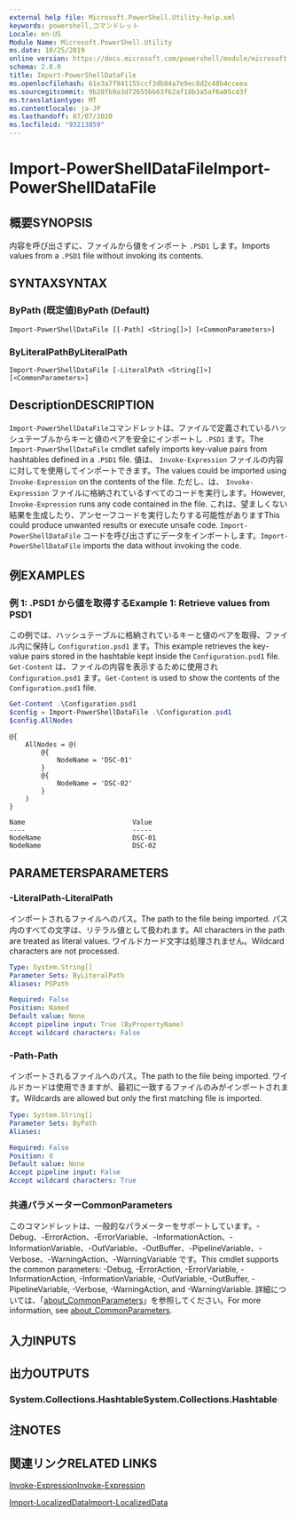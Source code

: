 ```yaml
---
external help file: Microsoft.PowerShell.Utility-help.xml
keywords: powershell,コマンドレット
Locale: en-US
Module Name: Microsoft.PowerShell.Utility
ms.date: 10/25/2019
online version: https://docs.microsoft.com/powershell/module/microsoft.powershell.utility/import-powershelldatafile?view=powershell-5.1&WT.mc_id=ps-gethelp
schema: 2.0.0
title: Import-PowerShellDataFile
ms.openlocfilehash: 61e3a7f941155ccf3db84a7e9ec8d2c48b4cceea
ms.sourcegitcommit: 9b28fb9a3d72655bb63f62af18b3a5af6a05cd3f
ms.translationtype: MT
ms.contentlocale: ja-JP
ms.lasthandoff: 07/07/2020
ms.locfileid: "93213859"
---
```

# <span data-ttu-id="5374b-103">Import-PowerShellDataFile</span><span class="sxs-lookup"><span data-stu-id="5374b-103">Import-PowerShellDataFile</span></span>

## <span data-ttu-id="5374b-104">概要</span><span class="sxs-lookup"><span data-stu-id="5374b-104">SYNOPSIS</span></span>
<span data-ttu-id="5374b-105">内容を呼び出さずに、ファイルから値をインポート `.PSD1` します。</span><span class="sxs-lookup"><span data-stu-id="5374b-105">Imports values from a `.PSD1` file without invoking its contents.</span></span>

## <span data-ttu-id="5374b-106">SYNTAX</span><span class="sxs-lookup"><span data-stu-id="5374b-106">SYNTAX</span></span>

### <span data-ttu-id="5374b-107">ByPath (既定値)</span><span class="sxs-lookup"><span data-stu-id="5374b-107">ByPath (Default)</span></span>

```
Import-PowerShellDataFile [[-Path] <String[]>] [<CommonParameters>]
```

### <span data-ttu-id="5374b-108">ByLiteralPath</span><span class="sxs-lookup"><span data-stu-id="5374b-108">ByLiteralPath</span></span>

```
Import-PowerShellDataFile [-LiteralPath <String[]>] [<CommonParameters>]
```

## <span data-ttu-id="5374b-109">Description</span><span class="sxs-lookup"><span data-stu-id="5374b-109">DESCRIPTION</span></span>

<span data-ttu-id="5374b-110">`Import-PowerShellDataFile`コマンドレットは、ファイルで定義されているハッシュテーブルからキーと値のペアを安全にインポートし `.PSD1` ます。</span><span class="sxs-lookup"><span data-stu-id="5374b-110">The `Import-PowerShellDataFile` cmdlet safely imports key-value pairs from hashtables defined in a `.PSD1` file.</span></span> <span data-ttu-id="5374b-111">値は、 `Invoke-Expression` ファイルの内容に対してを使用してインポートできます。</span><span class="sxs-lookup"><span data-stu-id="5374b-111">The values could be imported using `Invoke-Expression` on the contents of the file.</span></span>
<span data-ttu-id="5374b-112">ただし、は、 `Invoke-Expression` ファイルに格納されているすべてのコードを実行します。</span><span class="sxs-lookup"><span data-stu-id="5374b-112">However, `Invoke-Expression` runs any code contained in the file.</span></span> <span data-ttu-id="5374b-113">これは、望ましくない結果を生成したり、アンセーフコードを実行したりする可能性があります</span><span class="sxs-lookup"><span data-stu-id="5374b-113">This could produce unwanted results or execute unsafe code.</span></span> <span data-ttu-id="5374b-114">`Import-PowerShellDataFile` コードを呼び出さずにデータをインポートします。</span><span class="sxs-lookup"><span data-stu-id="5374b-114">`Import-PowerShellDataFile` imports the data without invoking the code.</span></span>

## <span data-ttu-id="5374b-115">例</span><span class="sxs-lookup"><span data-stu-id="5374b-115">EXAMPLES</span></span>

### <span data-ttu-id="5374b-116">例 1: .PSD1 から値を取得する</span><span class="sxs-lookup"><span data-stu-id="5374b-116">Example 1: Retrieve values from PSD1</span></span>

<span data-ttu-id="5374b-117">この例では、ハッシュテーブルに格納されているキーと値のペアを取得、ファイル内に保持し `Configuration.psd1` ます。</span><span class="sxs-lookup"><span data-stu-id="5374b-117">This example retrieves the key-value pairs stored in the hashtable kept inside the `Configuration.psd1` file.</span></span> <span data-ttu-id="5374b-118">`Get-Content` は、ファイルの内容を表示するために使用され `Configuration.psd1` ます。</span><span class="sxs-lookup"><span data-stu-id="5374b-118">`Get-Content` is used to show the contents of the `Configuration.psd1` file.</span></span>

```powershell
Get-Content .\Configuration.psd1
$config = Import-PowerShellDataFile .\Configuration.psd1
$config.AllNodes
```

```Output
@{
    AllNodes = @(
        @{
            NodeName = 'DSC-01'
        }
        @{
            NodeName = 'DSC-02'
        }
    )
}

Name                           Value
----                           -----
NodeName                       DSC-01
NodeName                       DSC-02
```

## <span data-ttu-id="5374b-119">PARAMETERS</span><span class="sxs-lookup"><span data-stu-id="5374b-119">PARAMETERS</span></span>

### <span data-ttu-id="5374b-120">-LiteralPath</span><span class="sxs-lookup"><span data-stu-id="5374b-120">-LiteralPath</span></span>

<span data-ttu-id="5374b-121">インポートされるファイルへのパス。</span><span class="sxs-lookup"><span data-stu-id="5374b-121">The path to the file being imported.</span></span> <span data-ttu-id="5374b-122">パス内のすべての文字は、リテラル値として扱われます。</span><span class="sxs-lookup"><span data-stu-id="5374b-122">All characters in the path are treated as literal values.</span></span>
<span data-ttu-id="5374b-123">ワイルドカード文字は処理されません。</span><span class="sxs-lookup"><span data-stu-id="5374b-123">Wildcard characters are not processed.</span></span>

```yaml
Type: System.String[]
Parameter Sets: ByLiteralPath
Aliases: PSPath

Required: False
Position: Named
Default value: None
Accept pipeline input: True (ByPropertyName)
Accept wildcard characters: False
```

### <span data-ttu-id="5374b-124">-Path</span><span class="sxs-lookup"><span data-stu-id="5374b-124">-Path</span></span>

<span data-ttu-id="5374b-125">インポートされるファイルへのパス。</span><span class="sxs-lookup"><span data-stu-id="5374b-125">The path to the file being imported.</span></span> <span data-ttu-id="5374b-126">ワイルドカードは使用できますが、最初に一致するファイルのみがインポートされます。</span><span class="sxs-lookup"><span data-stu-id="5374b-126">Wildcards are allowed but only the first matching file is imported.</span></span>

```yaml
Type: System.String[]
Parameter Sets: ByPath
Aliases:

Required: False
Position: 0
Default value: None
Accept pipeline input: False
Accept wildcard characters: True
```

### <span data-ttu-id="5374b-127">共通パラメーター</span><span class="sxs-lookup"><span data-stu-id="5374b-127">CommonParameters</span></span>

<span data-ttu-id="5374b-128">このコマンドレットは、一般的なパラメーターをサポートしています。-Debug、-ErrorAction、-ErrorVariable、-InformationAction、-InformationVariable、-OutVariable、-OutBuffer、-PipelineVariable、-Verbose、-WarningAction、-WarningVariable です。</span><span class="sxs-lookup"><span data-stu-id="5374b-128">This cmdlet supports the common parameters: -Debug, -ErrorAction, -ErrorVariable, -InformationAction, -InformationVariable, -OutVariable, -OutBuffer, -PipelineVariable, -Verbose, -WarningAction, and -WarningVariable.</span></span> <span data-ttu-id="5374b-129">詳細については、「[about_CommonParameters](../Microsoft.PowerShell.Core/About/about_CommonParameters.md)」を参照してください。</span><span class="sxs-lookup"><span data-stu-id="5374b-129">For more information, see [about_CommonParameters](../Microsoft.PowerShell.Core/About/about_CommonParameters.md).</span></span>

## <span data-ttu-id="5374b-130">入力</span><span class="sxs-lookup"><span data-stu-id="5374b-130">INPUTS</span></span>

## <span data-ttu-id="5374b-131">出力</span><span class="sxs-lookup"><span data-stu-id="5374b-131">OUTPUTS</span></span>

### <span data-ttu-id="5374b-132">System.Collections.Hashtable</span><span class="sxs-lookup"><span data-stu-id="5374b-132">System.Collections.Hashtable</span></span>

## <span data-ttu-id="5374b-133">注</span><span class="sxs-lookup"><span data-stu-id="5374b-133">NOTES</span></span>

## <span data-ttu-id="5374b-134">関連リンク</span><span class="sxs-lookup"><span data-stu-id="5374b-134">RELATED LINKS</span></span>

[<span data-ttu-id="5374b-135">Invoke-Expression</span><span class="sxs-lookup"><span data-stu-id="5374b-135">Invoke-Expression</span></span>](Invoke-Expression.md)

[<span data-ttu-id="5374b-136">Import-LocalizedData</span><span class="sxs-lookup"><span data-stu-id="5374b-136">Import-LocalizedData</span></span>](Import-LocalizedData.md)
